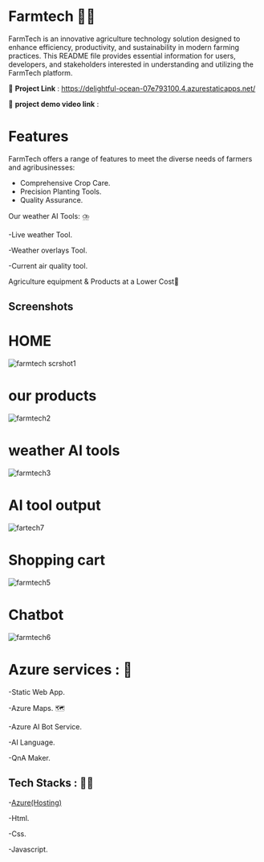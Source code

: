 # Farmtech :farmer:
FarmTech is an innovative agriculture technology solution designed to enhance efficiency, productivity, and sustainability in modern farming practices. This README file provides essential information for users, developers, and stakeholders interested in understanding and utilizing the FarmTech platform.

:link: **Project Link** : https://delightful-ocean-07e793100.4.azurestaticapps.net/

:camera_flash: **project demo video link** :

# Features
FarmTech offers a range of features to meet the diverse needs of farmers and agribusinesses:
- Comprehensive Crop Care.
- Precision Planting Tools.
- Quality Assurance.

Our weather AI Tools: :cloud_with_lightning_and_rain:

-Live weather Tool.

-Weather overlays Tool.

-Current air quality tool.
 
Agriculture equipment & Products at a Lower Cost:tractor:

## Screenshots
# HOME

![farmtech scrshot1](https://github.com/sivasiva44/Farmtech/assets/118961017/a002bcbb-a946-4db9-890c-a5aca4857f44)

# our products

![farmtech2](https://github.com/sivasiva44/Farmtech/assets/118961017/015ebb26-2c5b-4f9f-a2bc-4bf0f202ab23)

# weather AI tools

![farmtech3](https://github.com/sivasiva44/Farmtech/assets/118961017/87547ea3-bac9-48c9-a596-b22e34758153)

# AI tool output

![fartech7](https://github.com/sivasiva44/Farmtech/assets/118961017/3bccad32-c5c3-4a9f-abc9-d1bbdc1285c8)

# Shopping cart

![farmtech5](https://github.com/sivasiva44/Farmtech/assets/118961017/c668c887-b64e-4512-bdb7-6f60b6030f43)

# Chatbot

![farmtech6](https://github.com/sivasiva44/Farmtech/assets/118961017/b24884a9-a4af-4b2e-b4d5-e9accc88fe79)

# Azure services : :robot:
-Static Web App.

-Azure Maps. :world_map:

-Azure AI Bot Service.

-AI Language.

-QnA Maker.

## Tech Stacks : :man_technologist:
-[Azure(Hosting)](https://azure.microsoft.com/en-in/get-started/azure-portal)

-Html.

-Css.

-Javascript.
